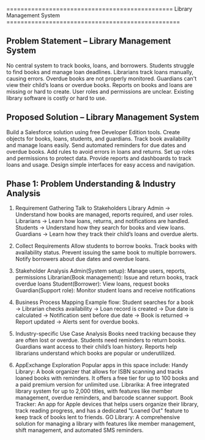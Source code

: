 =============================================== Library Management System =================================================
## Problem Statement – Library Management System
No central system to track books, loans, and borrowers.
Students struggle to find books and manage loan deadlines.
Librarians track loans manually, causing errors.
Overdue books are not properly monitored.
Guardians can't view their child’s loans or overdue books.
Reports on books and loans are missing or hard to create.
User roles and permissions are unclear.
Existing library software is costly or hard to use.



## Proposed Solution – Library Management System
Build a Salesforce solution using free Developer Edition tools.
Create objects for books, loans, students, and guardians.
Track book availability and manage loans easily.
Send automated reminders for due dates and overdue books.
Add rules to avoid errors in loans and returns.
Set up roles and permissions to protect data.
Provide reports and dashboards to track loans and usage.
Design simple interfaces for easy access and navigation.

## Phase 1: Problem Understanding & Industry Analysis

1. Requirement Gathering
Talk to Stakeholders
 Library Admin → Understand how books are managed, reports required, and user roles.
 Librarians → Learn how loans, returns, and notifications are handled.
 Students → Understand how they search for books and view loans.
 Guardians → Learn how they track their child’s loans and overdue alerts.

3. Collect Requirements
Allow students to borrow books.
Track books with availability status.
Prevent issuing the same book to multiple borrowers.
Notify borrowers about due dates and overdue loans.

4. Stakeholder Analysis
Admin(System setup): Manage users, reports, permissions
Librarian(Book management): Issue and return books, track overdue loans
Student(Borrower): View loans, request books
Guardian(Support role): Monitor student loans and receive notifications

5. Business Process Mapping
Example flow:
Student searches for a book → Librarian checks availability → Loan record is created → Due date is calculated → Notification sent before due date → Book is returned  → Report updated → Alerts sent for overdue books.

6. Industry-specific Use Case Analysis
Books need tracking because they are often lost or overdue.
Students need reminders to return books.
Guardians want access to their child’s loan history.
Reports help librarians understand which books are popular or underutilized.

7. AppExchange Exploration
Popular apps in this space include:
Handy Library: A book organizer that allows for ISBN scanning and tracks loaned books with reminders. It offers a free tier for up to 100 books and a paid premium version for unlimited use.
Librarika: A free integrated library system for up to 2,000 titles, with features like member management, overdue reminders, and barcode scanner support.
Book Tracker: An app for Apple devices that helps users organize their library, track reading progress, and has a dedicated "Loaned Out" feature to keep track of books lent to friends.
GO Library: A comprehensive solution for managing a library with features like member management, shift management, and automated SMS reminders.


